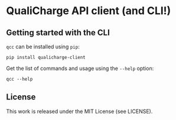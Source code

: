 # QualiCharge API client (and CLI!)

## Getting started with the CLI

`qcc` can be installed using `pip`:

```
pip install qualicharge-client
```

Get the list of commands and usage using the `--help` option:

```
qcc --help
```

## License

This work is released under the MIT License (see LICENSE).
